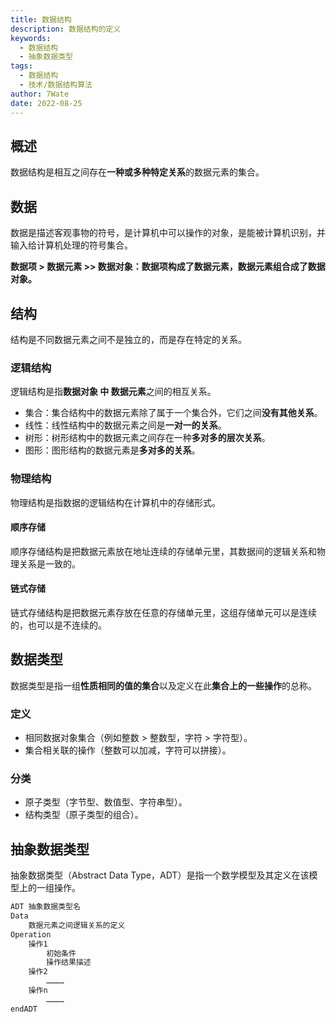 ```yaml
---
title: 数据结构
description: 数据结构的定义
keywords:
  - 数据结构
  - 抽象数据类型
tags:
  - 数据结构
  - 技术/数据结构算法
author: 7Wate
date: 2022-08-25
---
```

## 概述
数据结构是相互之间存在**一种或多种特定关系**的数据元素的集合。
## 数据
数据是描述客观事物的符号，是计算机中可以操作的对象，是能被计算机识别，并输入给计算机处理的符号集合。

**数据项 > 数据元素 >> 数据对象：数据项构成了数据元素，数据元素组合成了数据对象。**

## 结构
结构是不同数据元素之间不是独立的，而是存在特定的关系。
### 逻辑结构
逻辑结构是指**数据对象 中 数据元素**之间的相互关系。

- 集合：集合结构中的数据元素除了属于一个集合外，它们之间**没有其他关系**。
- 线性：线性结构中的数据元素之间是**一对一的关系**。
- 树形：树形结构中的数据元素之间存在一种**多对多的层次关系**。
- 图形：图形结构的数据元素是**多对多的关系**。

### 物理结构

物理结构是指数据的逻辑结构在计算机中的存储形式。

#### 顺序存储

顺序存储结构是把数据元素放在地址连续的存储单元里，其数据间的逻辑关系和物理关系是一致的。

#### 链式存储

链式存储结构是把数据元素存放在任意的存储单元里，这组存储单元可以是连续的，也可以是不连续的。

## 数据类型

数据类型是指一组**性质相同的值的集合**以及定义在此**集合上的一些操作**的总称。

### 定义

- 相同数据对象集合（例如整数 > 整数型，字符 > 字符型）。
- 集合相关联的操作（整数可以加减，字符可以拼接）。

### 分类

- 原子类型（字节型、数值型、字符串型）。
- 结构类型（原子类型的组合）。

## 抽象数据类型

抽象数据类型（Abstract Data Type，ADT）是指一个数学模型及其定义在该模型上的一组操作。

```markdown
ADT 抽象数据类型名
Data
	数据元素之间逻辑关系的定义
Operation
	操作1
		初始条件
		操作结果描述
	操作2
		…………
	操作n
		…………
endADT
```

